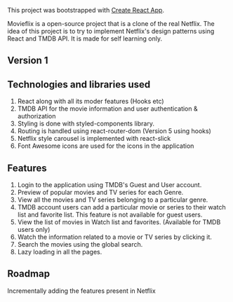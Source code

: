 This project was bootstrapped with [Create React App](https://github.com/facebook/create-react-app).

Movieflix is a open-source project that is a clone of the real Netflix. The idea of this project is to try to implement Netflix's design patterns using React and TMDB API. It is made for self learning only.

## Version 1

## Technologies and libraries used

1. React along with all its moder features (Hooks etc)
2. TMDB API for the movie information and user authentication & authorization
3. Styling is done with styled-components library.
4. Routing is handled using react-router-dom (Version 5 using hooks)
5. Netflix style carousel is implemented with react-slick
6. Font Awesome icons are used for the icons in the application



## Features

1. Login to the application using TMDB's Guest and User account.
2. Preview of popular movies and TV series for each Genre.
3. View all the movies and TV series belonging to a particular genre.
4. TMDB account users can add a particular movie or series to their watch list and favorite list. This feature is not available for guest users.
5. View the list of movies in Watch list and favorites. (Available for TMDB users only)
6. Watch the information related to a movie or TV series by clicking it.
7. Search the movies using the global search.
8. Lazy loading in all the pages.



## Roadmap

Incrementally adding the features present in Netflix


